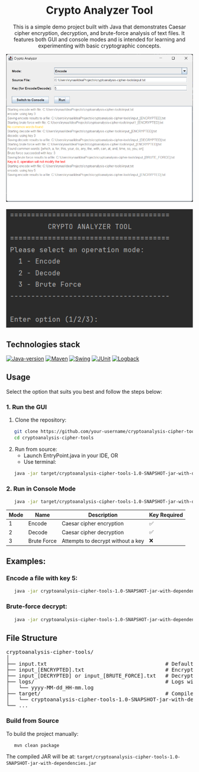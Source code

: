 <div style="text-align: center;">
  <h1>Crypto Analyzer Tool</h1>

  <p style="max-width: 700px; margin: auto;">
    This is a simple demo project built with Java that demonstrates Caesar cipher encryption, decryption,
    and brute-force analysis of text files. It features both GUI and console modes and is intended for
    learning and experimenting with basic cryptographic concepts.
  </p>

<img src="img.png" width="600" alt="GUI Preview 1"><br><br>
<img src="img_1.png" width="600" alt="GUI Preview 2">
</div>


## Technologies stack
[![Java-version](https://img.shields.io/badge/Java-21-green.svg)](https://shields.io/)
[![Maven](https://img.shields.io/badge/Maven-blue.svg)](https://shields.io/)
[![Swing](https://img.shields.io/badge/Swing-GUI-yellow.svg)](https://shields.io/)
[![JUnit](https://img.shields.io/badge/JUnit-5-red.svg)](https://junit.org/junit5/)
[![Logback](https://img.shields.io/badge/Logback-Logging-blue.svg)](http://logback.qos.ch/)

## Usage
Select the option that suits you best and follow the steps below:

### 1. Run the GUI
1. Clone the repository:
```bash
   git clone https://github.com/your-username/cryptoanalysis-cipher-tools.git
   cd cryptoanalysis-cipher-tools
```
2. Run from source:
   - Launch EntryPoint.java in your IDE, OR
   - Use terminal:
```bash 
   java -jar target/cryptoanalysis-cipher-tools-1.0-SNAPSHOT-jar-with-dependencies.jar
```

### 2. Run in Console Mode
```bash
   java -jar target/cryptoanalysis-cipher-tools-1.0-SNAPSHOT-jar-with-dependencies.jar [mode] [input_file] [key]
```

| Mode | Name        | Description                       | Key Required |
| ---- | ----------- | --------------------------------- | ------------ |
| 1    | Encode      | Caesar cipher encryption          | ✅            |
| 2    | Decode      | Caesar cipher decryption          | ✅            |
| 3    | Brute Force | Attempts to decrypt without a key | ❌            |



## Examples:
### Encode a file with key 5:

```bash
   java -jar cryptoanalysis-cipher-tools-1.0-SNAPSHOT-jar-with-dependencies.jar 1 input_[ENCRYPTED].txt 5
```
### Brute-force decrypt:

```bash
   java -jar cryptoanalysis-cipher-tools-1.0-SNAPSHOT-jar-with-dependencies.jar 3 input_[ENCRYPTED].txt
```
## File Structure
<pre>
cryptoanalysis-cipher-tools/
│
├── input.txt                                      # Default input file (plain text)
├── input_[ENCRYPTED].txt                          # Encrypted input file
├── input_[DECRYPTED] or input_[BRUTE_FORCE].txt   # Decryption result
├── logs/                                          # Logs with timestamps
│   └── yyyy-MM-dd_HH-mm.log
├── target/                                        # Compiled jar file
│   └── cryptoanalysis-cipher-tools-1.0-SNAPSHOT-jar-with-dependencies.jar
└── ...
</pre>

### Build from Source
To build the project manually:

```bash 
   mvn clean package
``` 

The compiled JAR will be at: 
`target/cryptoanalysis-cipher-tools-1.0-SNAPSHOT-jar-with-dependencies.jar`
